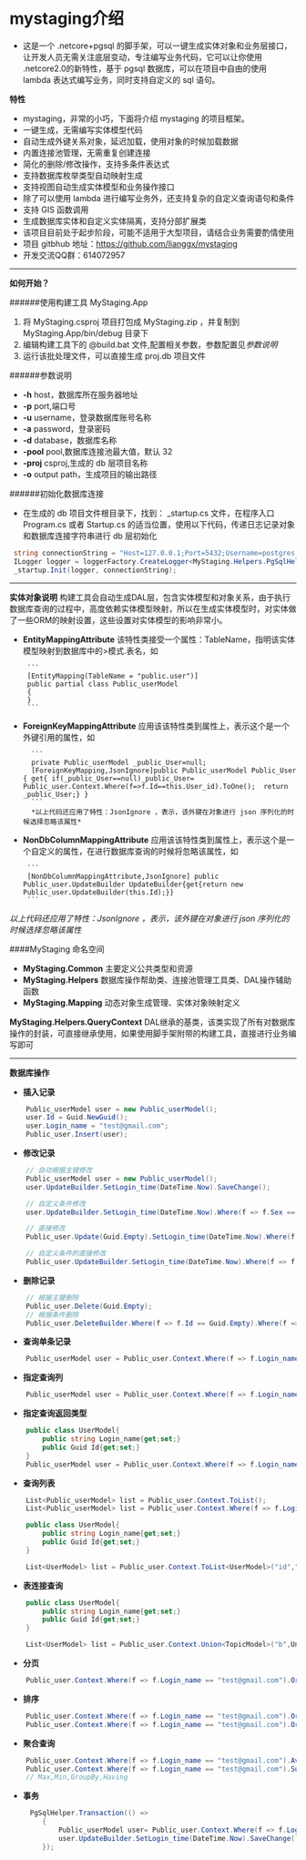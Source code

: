 # mystaging介绍
* 这是一个 .netcore+pgsql 的脚手架，可以一键生成实体对象和业务层接口，让开发人员无需关注底层变动，专注编写业务代码，它可以让你使用 .netcore2.0的新特性，基于 pgsql 数据库，可以在项目中自由的使用 lambda 表达式编写业务，同时支持自定义的 sql 语句。

**特性**
* mystaging，非常的小巧，下面将介绍 mystaging 的项目框架。
* 一键生成，无需编写实体模型代码
* 自动生成外键关系对象，延迟加载，使用对象的时候加载数据
* 内置连接池管理，无需重复创建连接
* 简化的删除/修改操作，支持多条件表达式
* 支持数据库枚举类型自动映射生成
* 支持视图自动生成实体模型和业务操作接口
* 除了可以使用 lambda 进行编写业务外，还支持复杂的自定义查询语句和条件
* 支持 GIS 函数调用
* 生成数据库实体和自定义实体隔离，支持分部扩展类
* 该项目目前处于起步阶段，可能不适用于大型项目，请结合业务需要酌情使用
* 项目 gitbhub 地址：<https://github.com/lianggx/mystaging>
* 开发交流QQ群：614072957

---

**如何开始？**

######使用构建工具 MyStaging.App
  1. 将 MyStaging.csproj 项目打包成 MyStaging.zip ，并复制到 MyStaging.App/bin/debug 目录下
  2. 编辑构建工具下的 @build.bat 文件,配置相关参数，参数配置见*参数说明*
  3. 运行该批处理文件，可以直接生成 proj.db 项目文件
     
######参数说明
   * **-h** host，数据库所在服务器地址
   * **-p** port,端口号
   * **-u** username，登录数据库账号名称
   * **-a** password，登录密码
   * **-d** database，数据库名称
   * **-pool** pool,数据库连接池最大值，默认 32
   * **-proj** csproj,生成的 db 层项目名称
   * **-o** output path，生成项目的输出路径

######初始化数据库连接
* 在生成的 db 项目文件根目录下，找到： _startup.cs 文件，在程序入口 Program.cs 或者  Startup.cs 的适当位置，使用以下代码，传递日志记录对象和数据库连接字符串进行 db 层初始化
``` C#
 string connectionString = "Host=127.0.0.1;Port=5432;Username=postgres;Password=123456;Database=your db;Pooling=true;Maximum Pool Size=100";
 ILogger logger = loggerFactory.CreateLogger<MyStaging.Helpers.PgSqlHelper>();
 _startup.Init(logger, connectionString);
```

---

**实体对象说明**
   构建工具会自动生成DAL层，包含实体模型和对象关系，由于执行数据库查询的过程中，高度依赖实体模型映射，所以在生成实体模型时，对实体做了一些ORM的映射设置，这些设置对实体模型的影响非常小。
    

 * **EntityMappingAttribute**
        该特性类接受一个属性：TableName，指明该实体模型映射到数据库中的>模式.表名，如

        ```
        [EntityMapping(TableName = "public.user")]
        public partial class Public_userModel
        {
        }
        ```
        

* **ForeignKeyMappingAttribute**
        应用该该特性类到属性上，表示这个是一个外键引用的属性，如

        ```
        private Public_userModel _public_User=null;
        [ForeignKeyMapping,JsonIgnore]public Public_userModel Public_User { get{ if(_public_User==null)_public_User= Public_user.Context.Where(f=>f.Id==this.User_id).ToOne();  return _public_User;} }
        ```
        *以上代码还应用了特性：JsonIgnore ，表示，该外键在对象进行 json 序列化的时候选择忽略该属性*



*  **NonDbColumnMappingAttribute**
        应用该该特性类到属性上，表示这个是一个自定义的属性，在进行数据库查询的时候将忽略该属性，如

        ```
        [NonDbColumnMappingAttribute,JsonIgnore] public  Public_user.UpdateBuilder UpdateBuilder{get{return new Public_user.UpdateBuilder(this.Id);}}
        ```
        
  *以上代码还应用了特性：JsonIgnore ，表示，该外键在对象进行 json 序列化的时候选择忽略该属性*



####MyStaging 命名空间

*  **MyStaging.Common**  主要定义公共类型和资源
* **MyStaging.Helpers**     数据库操作帮助类、连接池管理工具类、DAL操作辅助函数
* **MyStaging.Mapping**  动态对象生成管理、实体对象映射定义

**MyStaging.Helpers.QueryContext**
    DAL继承的基类，该类实现了所有对数据库操作的封装，可直接继承使用，如果使用脚手架附带的构建工具，直接进行业务编写即可

---

**数据库操作**


* **插入记录**

``` C#
    Public_userModel user = new Public_userModel();
    user.Id = Guid.NewGuid();
    user.Login_name = "test@gmail.com";
    Public_user.Insert(user);
```


* **修改记录**

``` C#
    // 自动根据主键修改
    Public_userModel user = new Public_userModel();
    user.UpdateBuilder.SetLogin_time(DateTime.Now).SaveChange(); 

    // 自定义条件修改
    user.UpdateBuilder.SetLogin_time(DateTime.Now).Where(f => f.Sex == true).SaveChange();

    // 直接修改
    Public_user.Update(Guid.Empty).SetLogin_time(DateTime.Now).Where(f => f.Sex == true).SaveChange();

    // 自定义条件的直接修改
    Public_user.UpdateBuilder.SetLogin_time(DateTime.Now).Where(f => f.Id == Guid.Empty).Where(f => f.Sex == true).SaveChange();
```


* **删除记录**

``` C#
    // 根据主键删除
    Public_user.Delete(Guid.Empty);
    // 根据条件删除
    Public_user.DeleteBuilder.Where(f => f.Id == Guid.Empty).Where(f => f.Sex == true).SaveChange();
```


* **查询单条记录**

``` C#
    Public_userModel user = Public_user.Context.Where(f => f.Login_name == "test@gmail.com").ToOne();
```



* **指定查询列**

``` C#
    Public_userModel user = Public_user.Context.Where(f => f.Login_name == "test@gmail.com").ToOne("id","login_name");
```


* **指定查询返回类型**

``` C#
    public class UserModel{
        public string Login_name{get;set;}
        public Guid Id{get;set;}
    }
    Public_userModel user = Public_user.Context.Where(f => f.Login_name == "test@gmail.com").ToOne<UserModel>("id","login_name");
```


* **查询列表**

``` C#
    List<Public_userModel> list = Public_user.Context.ToList();
    List<Public_userModel> list = Public_user.Context.Where(f => f.Login_name == "test@gmail.com").ToList();    

    public class UserModel{
        public string Login_name{get;set;}
        public Guid Id{get;set;}
    }

    List<UserModel> list = Public_user.Context.ToList<UserModel>("id","login_name");

```


* **表连接查询**

``` C#
    public class UserModel{
        public string Login_name{get;set;}
        public Guid Id{get;set;}
    }

    List<UserModel> list = Public_user.Context.Union<TopicModel>("b",UnionType.INNER_JOIN,(a,b)=>a.Id==b.User_Id).Where(a=>a.Id=Guid.Empty).Where<TopicModel>(b=>b.Publish==true).ToList<UserModel>("id","login_name");

```


* **分页**

``` C#
    Public_user.Context.Where(f => f.Login_name == "test@gmail.com").OrderBy(f=>f.State).Page(1,10);
```


* **排序**

``` C#
    Public_user.Context.Where(f => f.Login_name == "test@gmail.com").OrderBy(f=>f.State);
    Public_user.Context.Where(f => f.Login_name == "test@gmail.com").OrderDescing(f=>f.State);
```


* **聚合查询**

``` C#
    Public_user.Context.Where(f => f.Login_name == "test@gmail.com").Avg(f=>f.Age);
    Public_user.Context.Where(f => f.Login_name == "test@gmail.com").Sum(f=>f.Blance);
    // Max,Min,GroupBy,Having
```



* **事务**

``` C#
     PgSqlHelper.Transaction(() =>
        {
            Public_userModel user= Public_user.Context.Where(f => f.Login_name == "test@gmail.com").ToOne();
            user.UpdateBuilder.SetLogin_time(DateTime.Now).SaveChange();
        });
```